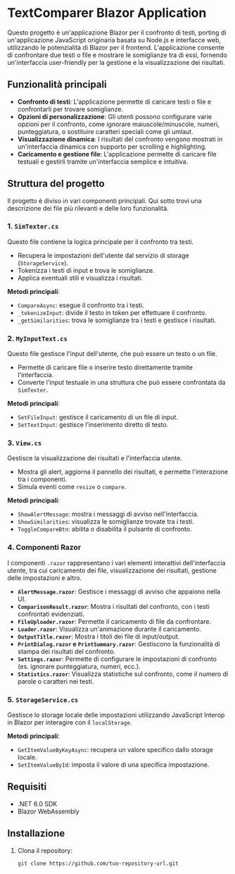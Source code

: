 ﻿# TextComparer Blazor Application

Questo progetto è un'applicazione Blazor per il confronto di testi, porting di un'applicazione JavaScript originaria basata su Node.js e interfacce web, utilizzando le potenzialità di Blazor per il frontend. L'applicazione consente di confrontare due testi o file e mostrare le somiglianze tra di essi, fornendo un'interfaccia user-friendly per la gestione e la visualizzazione dei risultati.

## Funzionalità principali

- **Confronto di testi**: L'applicazione permette di caricare testi o file e confrontarli per trovare somiglianze.
- **Opzioni di personalizzazione**: Gli utenti possono configurare varie opzioni per il confronto, come ignorare maiuscole/minuscole, numeri, punteggiatura, o sostituire caratteri speciali come gli umlaut.
- **Visualizzazione dinamica**: I risultati del confronto vengono mostrati in un'interfaccia dinamica con supporto per scrolling e highlighting.
- **Caricamento e gestione file**: L'applicazione permette di caricare file testuali e gestirli tramite un'interfaccia semplice e intuitiva.

## Struttura del progetto

Il progetto è diviso in vari componenti principali. Qui sotto trovi una descrizione dei file più rilevanti e delle loro funzionalità.

### 1. `SimTexter.cs`
Questo file contiene la logica principale per il confronto tra testi. 
- Recupera le impostazioni dell'utente dal servizio di storage (`StorageService`).
- Tokenizza i testi di input e trova le somiglianze.
- Applica eventuali stili e visualizza i risultati.
  
**Metodi principali**:
- `CompareAsync`: esegue il confronto tra i testi.
- `_tokenizeInput`: divide il testo in token per effettuare il confronto.
- `_getSimilarities`: trova le somiglianze tra i testi e gestisce i risultati.

### 2. `MyInputText.cs`
Questo file gestisce l'input dell'utente, che può essere un testo o un file. 
- Permette di caricare file o inserire testo direttamente tramite l'interfaccia.
- Converte l'input testuale in una struttura che può essere confrontata da `SimTexter`.

**Metodi principali**:
- `SetFileInput`: gestisce il caricamento di un file di input.
- `SetTextInput`: gestisce l'inserimento diretto di testo.

### 3. `View.cs`
Gestisce la visualizzazione dei risultati e l'interfaccia utente.
- Mostra gli alert, aggiorna il pannello dei risultati, e permette l'interazione tra i componenti.
- Simula eventi come `resize` o `compare`.

**Metodi principali**:
- `ShowAlertMessage`: mostra i messaggi di avviso nell'interfaccia.
- `ShowSimilarities`: visualizza le somiglianze trovate tra i testi.
- `ToggleCompareBtn`: abilita o disabilita il pulsante di confronto.

### 4. Componenti Razor

I componenti `.razor` rappresentano i vari elementi interattivi dell'interfaccia utente, tra cui caricamento dei file, visualizzazione dei risultati, gestione delle impostazioni e altro.

- **`AlertMessage.razor`**: Gestisce i messaggi di avviso che appaiono nella UI.
- **`ComparisonResult.razor`**: Mostra i risultati del confronto, con i testi confrontati evidenziati.
- **`FileUploader.razor`**: Permette il caricamento di file da confrontare.
- **`Loader.razor`**: Visualizza un'animazione durante il caricamento.
- **`OutputTitle.razor`**: Mostra i titoli dei file di input/output.
- **`PrintDialog.razor` e `PrintSummary.razor`**: Gestiscono la funzionalità di stampa dei risultati del confronto.
- **`Settings.razor`**: Permette di configurare le impostazioni di confronto (es. ignorare punteggiatura, numeri, ecc.).
- **`Statistics.razor`**: Visualizza statistiche sul confronto, come il numero di parole o caratteri nei testi.

### 5. `StorageService.cs`
Gestisce lo storage locale delle impostazioni utilizzando JavaScript Interop in Blazor per interagire con il `localStorage`.

**Metodi principali**:
- `GetItemValueByKeyAsync`: recupera un valore specifico dallo storage locale.
- `SetItemValueById`: imposta il valore di una specifica impostazione.

## Requisiti

- .NET 6.0 SDK
- Blazor WebAssembly

## Installazione

1. Clona il repository:

   ```bash
   git clone https://github.com/tuo-repository-url.git
